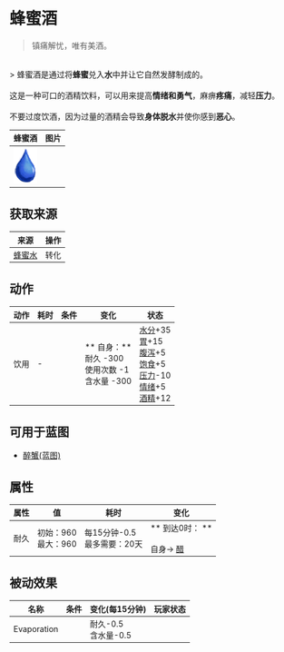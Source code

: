# 蜂蜜酒  
> 镇痛解忧，唯有美酒。  
<br>  
> 蜂蜜酒是通过将<b>蜂蜜</b>兑入<b>水</b>中并让它自然发酵制成的。<br><br>这是一种可口的酒精饮料，可以用来提高<b>情绪和勇气</b>，麻痹<b>疼痛</b>，减轻<b>压力</b>。<br><br>不要过度饮酒，因为过量的酒精会导致<b>身体脱水</b>并使你感到<b>恶心</b>。  
  
  蜂蜜酒  |   图片   
 ----  |  ----:   
   |  <img decoding="async" src="Sprite/Thirst.png" href="a.md" style="max-width:300px;max-height:300px;">   
  
## 获取来源  
来源  |  操作  
----  |  ----  
[蜂蜜水](LQ_HoneyWater.md)  |  转化  
## 动作  
动作  |  耗时  |  条件  |  变化  |  状态  
----  |  ----  |  ----  |  ----  |  ----  
饮用<br>  |  -  |    |  ** 自身：**<br>耐久  -300<br>使用次数  -1<br>含水量  -300  |  [水分](Hydration.md)+35<br>[胃](Stomach.md)+15<br>[腹泻](Diarrhoea.md)+5<br>[饱食](Satiation.md)+5<br>[压力](Stress.md)-10<br>[情绪](Morale.md)+5<br>[酒精](Alcohol.md)+12  
## 可用于蓝图  
- [醉蟹(蓝图)](Bp_DrunkenCrab.md)  
  
  
## 属性   
属性  |  值  |  耗时  |  变化  
----  |  ----  |  ----  |  ----  
耐久  |  初始：960<br>最大：960  |  每15分钟-0.5<br>最多需要：20天  |  ** 到达0时： **<br><br>自身→ [醋](LQ_Vinegar.md)  
## 被动效果  
名称  |  条件  |  变化(每15分钟)  |  玩家状态  
----  |  ----  |  ----  |  ----  
Evaporation  |    |  耐久-0.5<br>含水量-0.5  |    


<script>document.title="蜂蜜酒 - 卡牌生存百科 Card Survival Wiki";</script>